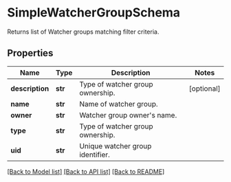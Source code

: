 # SimpleWatcherGroupSchema

Returns list of Watcher groups matching filter criteria.

## Properties
Name | Type | Description | Notes
------------ | ------------- | ------------- | -------------
**description** | **str** | Type of watcher group ownership. | [optional] 
**name** | **str** | Name of watcher group. | 
**owner** | **str** | Watcher group owner&#39;s name. | 
**type** | **str** | Type of watcher group ownership. | 
**uid** | **str** | Unique watcher group identifier. | 

[[Back to Model list]](../README.md#documentation-for-models) [[Back to API list]](../README.md#documentation-for-api-endpoints) [[Back to README]](../README.md)


